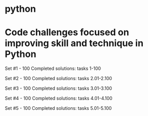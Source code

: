 # python

# Code challenges focused on improving skill and technique in Python

Set #1 - 100 Completed solutions: tasks 1-100

Set #2 - 100 Completed solutions: tasks 2.01-2.100

Set #3 - 100 Completed solutions: tasks 3.01-3.100

Set #4 - 100 Completed solutions: tasks 4.01-4.100

Set #5 - 100 Completed solutions: tasks 5.01-5.100
